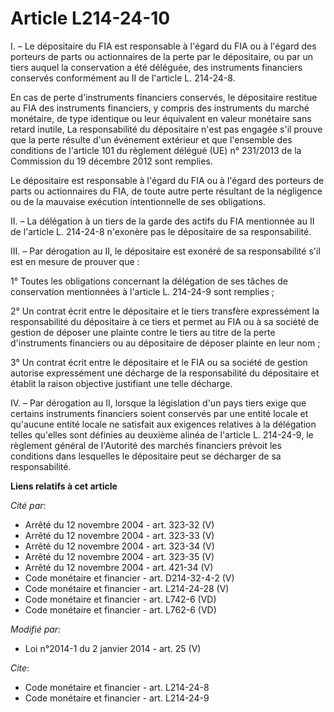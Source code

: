 # Article L214-24-10

I. – Le dépositaire du FIA est responsable à l'égard du FIA ou à l'égard des porteurs de parts ou actionnaires de la perte
par le dépositaire, ou par un tiers auquel la conservation a été déléguée, des instruments financiers conservés conformément
au II de l'article L. 214-24-8.

En cas de perte d'instruments financiers conservés, le dépositaire restitue au FIA des instruments financiers, y compris des
instruments du marché monétaire, de type identique ou leur équivalent en valeur monétaire sans retard inutile, La
responsabilité du dépositaire n'est pas engagée s'il prouve que la perte résulte d'un événement extérieur et que l'ensemble
des conditions de l'article 101 du règlement délégué (UE) n° 231/2013 de la Commission du 19 décembre 2012 sont remplies.

Le dépositaire est responsable à l'égard du FIA ou à l'égard des porteurs de parts ou actionnaires du FIA, de toute autre
perte résultant de la négligence ou de la mauvaise exécution intentionnelle de ses obligations.

II. – La délégation à un tiers de la garde des actifs du FIA mentionnée au II de l'article L. 214-24-8 n'exonère pas le
dépositaire de sa responsabilité.

III. – Par dérogation au II, le dépositaire est exonéré de sa responsabilité s'il est en mesure de prouver que :

1° Toutes les obligations concernant la délégation de ses tâches de conservation mentionnées à l'article L. 214-24-9 sont
remplies ;

2° Un contrat écrit entre le dépositaire et le tiers transfère expressément la responsabilité du dépositaire à ce tiers et
permet au FIA ou à sa société de gestion de déposer une plainte contre le tiers au titre de la perte d'instruments financiers
ou au dépositaire de déposer plainte en leur nom ;

3° Un contrat écrit entre le dépositaire et le FIA ou sa société de gestion autorise expressément une décharge de la
responsabilité du dépositaire et établit la raison objective justifiant une telle décharge.

IV. – Par dérogation au II, lorsque la législation d'un pays tiers exige que certains instruments financiers soient conservés
par une entité locale et qu'aucune entité locale ne satisfait aux exigences relatives à la délégation telles qu'elles sont
définies au deuxième alinéa de l'article L. 214-24-9, le règlement général de l'Autorité des marchés financiers prévoit les
conditions dans lesquelles le dépositaire peut se décharger de sa responsabilité.

**Liens relatifs à cet article**

_Cité par_:

  - Arrêté du 12 novembre 2004 - art. 323-32 (V)
  - Arrêté du 12 novembre 2004 - art. 323-33 (V)
  - Arrêté du 12 novembre 2004 - art. 323-34 (V)
  - Arrêté du 12 novembre 2004 - art. 323-35 (V)
  - Arrêté du 12 novembre 2004 - art. 421-34 (V)
  - Code monétaire et financier - art. D214-32-4-2 (V)
  - Code monétaire et financier - art. L214-24-28 (V)
  - Code monétaire et financier - art. L742-6 (VD)
  - Code monétaire et financier - art. L762-6 (VD)

_Modifié par_:

  - Loi n°2014-1 du 2 janvier 2014 - art. 25 (V)

_Cite_:

  - Code monétaire et financier - art. L214-24-8
  - Code monétaire et financier - art. L214-24-9
